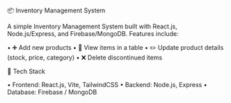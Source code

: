 📦 Inventory Management System

A simple Inventory Management System built with React.js, Node.js/Express, and Firebase/MongoDB.
Features include:

•⁠  ⁠➕ Add new products
•⁠  ⁠👀 View items in a table
•⁠  ⁠✏️ Update product details (stock, price, category)
•⁠  ⁠❌ Delete discontinued items

🚀 Tech Stack

•⁠  ⁠Frontend: React.js, Vite, TailwindCSS
•⁠  ⁠Backend: Node.js, Express
•⁠  ⁠Database: Firebase / MongoDB
  ⁠
